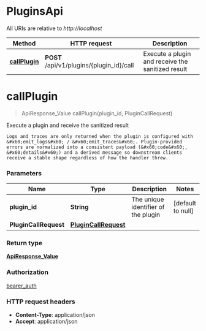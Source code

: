 # PluginsApi

All URIs are relative to *http://localhost*

| Method | HTTP request | Description |
|------------- | ------------- | -------------|
| [**callPlugin**](PluginsApi.md#callPlugin) | **POST** /api/v1/plugins/{plugin_id}/call | Execute a plugin and receive the sanitized result |


<a name="callPlugin"></a>
# **callPlugin**
> ApiResponse_Value callPlugin(plugin\_id, PluginCallRequest)

Execute a plugin and receive the sanitized result

    Logs and traces are only returned when the plugin is configured with &#x60;emit_logs&#x60; / &#x60;emit_traces&#x60;. Plugin-provided errors are normalized into a consistent payload (&#x60;code&#x60;, &#x60;details&#x60;) and a derived message so downstream clients receive a stable shape regardless of how the handler threw.

### Parameters

|Name | Type | Description  | Notes |
|------------- | ------------- | ------------- | -------------|
| **plugin\_id** | **String**| The unique identifier of the plugin | [default to null] |
| **PluginCallRequest** | [**PluginCallRequest**](../Models/PluginCallRequest.md)|  | |

### Return type

[**ApiResponse_Value**](../Models/ApiResponse_Value.md)

### Authorization

[bearer_auth](../README.md#bearer_auth)

### HTTP request headers

- **Content-Type**: application/json
- **Accept**: application/json

